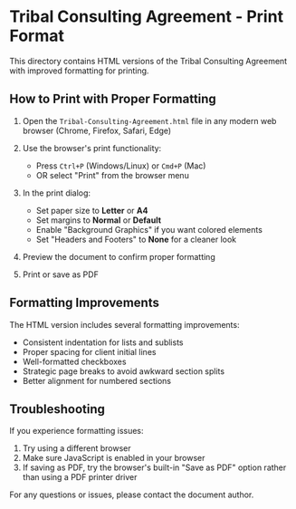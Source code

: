 # Tribal Consulting Agreement - Print Format

This directory contains HTML versions of the Tribal Consulting Agreement with improved formatting for printing.

## How to Print with Proper Formatting

1. Open the `Tribal-Consulting-Agreement.html` file in any modern web browser (Chrome, Firefox, Safari, Edge)

2. Use the browser's print functionality:
   - Press `Ctrl+P` (Windows/Linux) or `Cmd+P` (Mac)
   - OR select "Print" from the browser menu

3. In the print dialog:
   - Set paper size to **Letter** or **A4**
   - Set margins to **Normal** or **Default**
   - Enable "Background Graphics" if you want colored elements
   - Set "Headers and Footers" to **None** for a cleaner look

4. Preview the document to confirm proper formatting

5. Print or save as PDF

## Formatting Improvements

The HTML version includes several formatting improvements:
- Consistent indentation for lists and sublists
- Proper spacing for client initial lines
- Well-formatted checkboxes
- Strategic page breaks to avoid awkward section splits
- Better alignment for numbered sections

## Troubleshooting

If you experience formatting issues:

1. Try using a different browser
2. Make sure JavaScript is enabled in your browser
3. If saving as PDF, try the browser's built-in "Save as PDF" option rather than using a PDF printer driver

For any questions or issues, please contact the document author. 